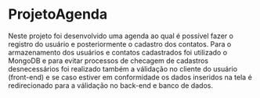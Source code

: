 # ProjetoAgenda
 Neste projeto foi desenvolvido uma agenda ao qual é possível fazer o registro do usuário e posteriormente o cadastro dos contatos.  Para o armazenamento dos usuários e contatos cadastrados foi utilizado o MongoDB e para evitar processos de checagem de cadastros desnecessários foi realizado também a válidação no cliente do usuário (front-end) e se caso estiver em conformidade os dados inseridos na tela é redirecionado para a válidação no back-end e banco de dados.
